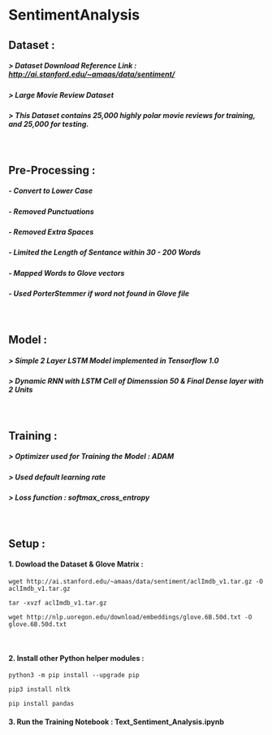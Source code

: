 # SentimentAnalysis

## Dataset :
##### > Dataset Download Reference Link : http://ai.stanford.edu/~amaas/data/sentiment/
##### > Large Movie Review Dataset
##### > This Dataset contains 25,000 highly polar movie reviews for training, and 25,000 for testing.

<br> 

## Pre-Processing : 
##### - Convert to Lower Case
##### - Removed Punctuations  
##### - Removed Extra Spaces 
##### - Limited the Length of Sentance within 30 - 200 Words
##### - Mapped Words to Glove vectors
##### - Used PorterStemmer if word not found in Glove file 

<br> 

## Model : 
##### > Simple 2 Layer LSTM Model implemented in Tensorflow 1.0 
##### > Dynamic RNN with LSTM Cell of Dimenssion 50 & Final Dense layer with 2 Units 

<br>

## Training : 
##### > Optimizer used for Training the Model : ADAM 
##### > Used default learning rate 
##### > Loss function : softmax_cross_entropy 

<br>

## Setup : 

#### 1. Dowload the Dataset & Glove Matrix :
```
wget http://ai.stanford.edu/~amaas/data/sentiment/aclImdb_v1.tar.gz -O aclImdb_v1.tar.gz
```

```
tar -xvzf aclImdb_v1.tar.gz
```

```
wget http://nlp.uoregon.edu/download/embeddings/glove.6B.50d.txt -O glove.6B.50d.txt
```
<br>

####  2. Install other Python helper modules :

```
python3 -m pip install --upgrade pip
```
```
pip3 install nltk
```
```
pip install pandas
```

#### 3. Run the Training Notebook : Text_Sentiment_Analysis.ipynb
